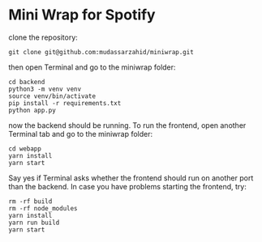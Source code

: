 # Mini Wrap for Spotify

clone the repository:
```
git clone git@github.com:mudassarzahid/miniwrap.git
```
then open Terminal and go to the miniwrap folder:
```
cd backend
python3 -m venv venv
source venv/bin/activate
pip install -r requirements.txt
python app.py
```
now the backend should be running. To run the frontend, open another Terminal tab and go to the miniwrap folder:
```
cd webapp
yarn install
yarn start
```
Say yes if Terminal asks whether the frontend should run on another port than the backend. In case you have problems starting the frontend, try: 
```
rm -rf build
rm -rf node_modules
yarn install
yarn run build
yarn start
```
